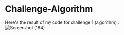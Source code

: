 # Challenge-Algorithm

Here's the result of my code for challenge 1 (algorithm) :
![Screenshot (184)](https://user-images.githubusercontent.com/100252923/213196546-946e94eb-5cf8-4a1f-8a90-0951b6962551.png)
